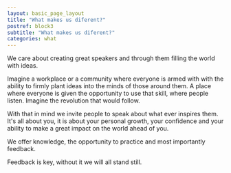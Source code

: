 ```yaml
---
layout: basic_page_layout
title: "What makes us diferent?"
postref: block3
subtitle: "What makes us diferent?"
categories: what
---
```


We care about creating great speakers and through them filling the world with ideas.

Imagine a workplace or a community where everyone is armed with with the ability to firmly plant ideas into the minds of those around them. A place where everyone is given the opportunity to use that skill, where people listen. Imagine the revolution that would follow.

With that in mind we invite people to speak about what ever inspires them. It's all about you, it is about your personal growth, your confidence and your ability to make a great impact on the world ahead of you.

We offer knowledge, the opportunity to practice and most importantly feedback.

Feedback is key, without it we will all stand still.
